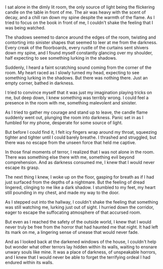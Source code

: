 I sat alone in the dimly lit room, the only source of light being the flickering candle on the table in front of me. The air was heavy with the scent of decay, and a chill ran down my spine despite the warmth of the flame. As I tried to focus on the book in front of me, I couldn't shake the feeling that I was being watched.

The shadows seemed to dance around the edges of the room, twisting and contorting into sinister shapes that seemed to leer at me from the darkness. Every creak of the floorboards, every rustle of the curtains sent shivers down my spine, and I found myself constantly glancing over my shoulder, half expecting to see something lurking in the shadows.

Suddenly, I heard a faint scratching sound coming from the corner of the room. My heart raced as I slowly turned my head, expecting to see something lurking in the shadows. But there was nothing there. Just an empty corner, bathed in darkness.

I tried to convince myself that it was just my imagination playing tricks on me, but deep down, I knew something was terribly wrong. I could feel a presence in the room with me, something malevolent and sinister.

As I tried to gather my courage and stand up to leave, the candle flame suddenly went out, plunging the room into darkness. Panic set in as I fumbled for my phone, desperate for some source of light.

But before I could find it, I felt icy fingers wrap around my throat, squeezing tighter and tighter until I could barely breathe. I thrashed and struggled, but there was no escape from the unseen force that held me captive.

In those final moments of terror, I realized that I was not alone in the room. There was something else there with me, something evil beyond comprehension. And as darkness consumed me, I knew that I would never escape its grasp.

The next thing I knew, I woke up on the floor, gasping for breath as if I had just surfaced from the depths of a nightmare. But the feeling of dread lingered, clinging to me like a dark shadow. I stumbled to my feet, my heart still pounding in my chest, and made my way to the door.

As I stepped out into the hallway, I couldn't shake the feeling that something was still watching me, lurking just out of sight. I hurried down the corridor, eager to escape the suffocating atmosphere of that accursed room.

But even as I reached the safety of the outside world, I knew that I would never truly be free from the horror that had haunted me that night. It had left its mark on me, a lingering sense of unease that would never fade.

And as I looked back at the darkened windows of the house, I couldn't help but wonder what other terrors lay hidden within its walls, waiting to ensnare unwary souls like mine. It was a place of darkness, of unspeakable horrors, and I knew that I would never be able to forget the terrifying ordeal I had endured within its walls.